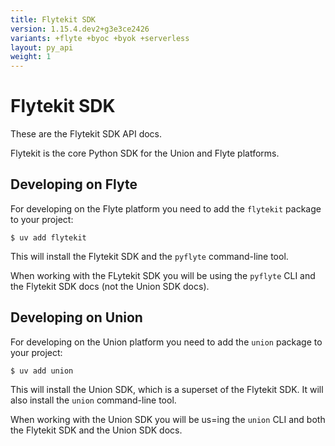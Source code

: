```yaml
---
title: Flytekit SDK
version: 1.15.4.dev2+g3e3ce2426
variants: +flyte +byoc +byok +serverless
layout: py_api
weight: 1
---
```


# Flytekit SDK

These are the Flytekit SDK API docs.

Flytekit is the core Python SDK for the Union and Flyte platforms.


## Developing on Flyte

For developing on the Flyte platform you need to add the `flytekit` package to your project:

```shell
$ uv add flytekit
```

This will install the Flytekit SDK and the `pyflyte` command-line tool.

When working with the FLytekit SDK you will be using the `pyflyte` CLI and the Flytekit SDK docs (not the Union SDK docs).


## Developing on Union

For developing on the Union platform you need to add the `union` package to your project:

```shell
$ uv add union
```

This will install the Union SDK, which is a superset of the Flytekit SDK.
It will also install the `union` command-line tool.

When working with the Union SDK you will be us=ing the `union` CLI and both the Flytekit SDK and the Union SDK docs.